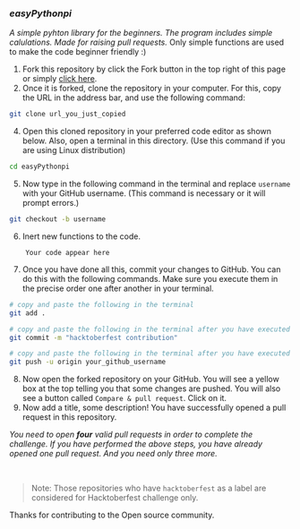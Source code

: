 ### *easyPythonpi*

*A simple pyhton library for the beginners. The program includes simple calulations. Made for raising pull requests.*
Only simple functions are used to make the code beginner friendly :)

1. Fork this repository by click the Fork button in the top right of this page or simply [click here](https://github.com/extinctsion/easyPy/fork).
2. Once it is forked, clone the repository in your computer. For this, copy the URL in the address bar, and use the following command:

```sh
git clone url_you_just_copied
```

4. Open this cloned repository in your preferred code editor as shown below. Also, open a terminal in this directory.
(Use this command if you are using Linux distribution)

```sh
cd easyPythonpi
```

5. Now type in the following command in the terminal and replace `username` with your GitHub username. (This command is necessary or it will prompt errors.)

```sh
git checkout -b username
```


6. Inert new functions to the code.
```
    Your code appear here
```

7. Once you have done all this, commit your changes to GitHub. You can do this with the following commands. Make sure you execute them in the precise order one after another in your terminal.

```sh
# copy and paste the following in the terminal
git add .

# copy and paste the following in the terminal after you have executed the previous command
git commit -m "hacktoberfest contribution"

# copy and paste the following in the terminal after you have executed the previous command
git push -u origin your_github_username
```

8. Now open the forked repository on your GitHub. You will see a yellow box at the top telling you that some changes are pushed. You will also see a button called `Compare & pull request`. Click on it.
9. Now add a title, some description! 
   You have successfully opened a pull request in this repository.

*You need to open **four** valid pull requests in order to complete the challenge. If you have performed the above steps, you have already opened one pull request. And you need only three more.*

<br>

>Note: Those repositories who have `hacktoberfest` as a label are considered for Hacktoberfest challenge only.

Thanks for contributing to the Open source community.
